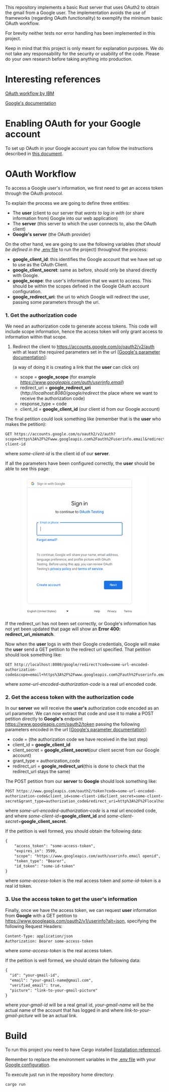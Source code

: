 This repository implements a basic Rust server that uses OAuth2 to obtain the gmail from a Google user.
The implementation avoids the use of frameworks (regarding OAuth functionality) to exemplify the minimum basic OAuth workflow.

For brevity neither tests nor error handling has been implemented in this project.

Keep in mind that this project is only meant for explanation purposes. We do not take any responsability for the security or usability of the code. Please do your own research before taking anything into production.
# Interesting references
[OAuth workflow by IBM](https://www.ibm.com/docs/en/tfim/6.2.2.6?topic=overview-oauth-20-workflow)

[Google's documentation](https://developers.google.com/identity/protocols/oauth2/web-server)


# Enabling OAuth for your Google account
To set up OAuth in your Google account you can follow the instructions described in [this document](oauth_google_account.md).

# OAuth Workflow 
To access a Google user's information, we first need to get an access token through the OAuth protocol.

To explain the process we are going to define three entities:
- The **user** (client to our server that *wants to log in with* (or share information from) Google into our web application)
- The **server** (this server to which the user connects to, also the OAuth client)
- **Google's server** (the OAuth provider)

On the other hand, we are going to use the following variables (*that should be defined in the* [.env file](./.env) to run the project) throughout the process:
- **google_client_id**: this identifies the Google account that we have set up to use as the OAuth Client.
- **google_client_secret**: same as before, should only be shared directly with Google.
- **google_scope**: the user's information that we want to access. This should be within the scopes defined in the Google OAuth account configuration.
- **google_redirect_uri**: the uri to which Google will redirect the user, passing some parameters through the uri.

### 1. Get the authorization code
We need an authorization code to generate access tokens. This code will include scope information, hence the access token will only grant access to information within that scope.

1. Redirect the client to https://accounts.google.com/o/oauth2/v2/auth with at least the required parameters set in the url [[Google's parameter documentation](https://developers.google.com/identity/protocols/oauth2/web-server#httprest_1)]:
   
    (a way of doing it is creating a link that the **user** can click on)
    - scope = **google_scope** (for example *https://www.googleapis.com/auth/userinfo.email*)
    - redirect_uri = **google_redirect_uri** (*http://localhost:8080/google/redirect* the place where we want to receive the authorization code)
    - response_type = code
    - client_id = **google_client_id** (our client id from our Google account)

The final petition could look something like (remember that is the **user** who makes the petition):
```
GET https://accounts.google.com/o/oauth2/v2/auth?scope=https%3A%2F%2Fwww.googleapis.com%2Fauth%2Fuserinfo.email&redirect_uri=http%3A%2F%2Flocalhost%3A8080%2Fgoogle%2Fredirect&response_type=code&client_id=some-client-id

```
where *some-client-id* is the client id of our **server**.

If all the parameters have been configured correctly, the **user** should be able to see this page:
    <p align="center">
    <img src ="./imgs/google_login.png" width=400>
    </p>
If the redirect_uri has not been set correctly, or Google's information has not yet been updated that page will show an **Error 400: redirect_uri_mismatch**.

Now when the **user** logs in with their Google credentials, Google will make the **user** send a GET petition to the redirect url specified. That petition should look something like:
```
GET http://localhost:8080/google/redirect?code=some-url-encoded-authorization-code&scope=email+https%3A%2F%2Fwww.googleapis.com%2Fauth%2Fuserinfo.email+openid&authuser=0&prompt=none

```
where *some-url-encoded-authorization-code* is a real url encoded code.


### 2. Get the access token with the authorization code
In our **server** we will receive the **user's** authorization code encoded as an url parameter. We can now extract that code and use it to make a POST petition directly to **Google's** endpoint https://www.googleapis.com/oauth2/token passing the following parameters encoded in the url [[Google's parameter documentation](https://developers.google.com/identity/protocols/oauth2/web-server#exchange-authorization-code)]:

- code = (the authorization code we have received in the last step)
- client_id = **google_client_id**
- client_secret = **google_client_secret**(our client secret from our Google account)
- grant_type = authorization_code
- redirect_uri = **google_redirect_uri**(this is done to check that the redirect_url stays the same)

The POST petition from our **server** to **Google** should look something like:
```
POST https://www.googleapis.com/oauth2/token?code=some-url-encoded-authorization-code&client_id=some-client-id&client_secret=some-client-secret&grant_type=authorization_code&redirect_uri=http%3A%2F%2Flocalhost%3A8080%2Fapi%2Fsessions%2Foauth%2Fgoogle
```
where *some-url-encoded-authorization-code* is a real url encoded code, and where *some-client-id*=**google_client_id** and *some-client-secret*=**google_client_secret**.

If the petition is well formed, you should obtain the following data:
```
{
    "access_token": "some-access-token",
    "expires_in": 3599,
    "scope": "https://www.googleapis.com/auth/userinfo.email openid",
    "token_type": "Bearer",
    "id_token": "some-id-token"
}
```
where *some-access-token* is the real access token and *some-id-token* is a real id token.

### 3. Use the access token to get the user's information
Finally, once we have the access token, we can request **user** information from **Google** with a GET petition to https://www.googleapis.com/oauth2/v1/userinfo?alt=json, specifying the following Request Headers:
```
Content-Type: application/json
Authorization: Bearer some-access-token
```
where *some-access-token* is the real access token.

If the petition is well formed, we should obtain the following data:
```
{
  "id": "your-gmail-id",
  "email": "your-gmail-name@gmail.com",
  "verified_email": true,
  "picture": "link-to-your-gmail-picture"
}
```
where *your-gmail-id* will be a real gmail id, *your-gmail-name* will be the actual name of the account that has logged in and where *link-to-your-gmail-picture* will be an actual link.


# Build
To run this project you need to have Cargo installed [[installation reference](https://www.rust-lang.org/learn/get-started)].

Remember to replace the environment variables in the [.env file](./.env) with your [Google configuration]("./oauth_google_account.md").

To execute just run in the repository home directory:
``` 
cargo run 
```